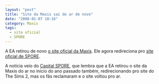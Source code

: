 ```yaml
---
layout: "post"
title: "Site da Maxis sai do ar de novo"
date: "2008-01-07 10:16"
category: Maxis
tags:
  - site oficial
  - SPORE
---
```


A EA retirou de novo [o site oficial da Maxis](http://www.maxis.com/). Ele agora redireciona pro [site oficial de SPORE](https://www.spore.com/).

A notícia veio do [Capital SPORE](http://spore.capitalsim.net/), que lembra que a EA retirou o site da Maxis do ar no início do ano passado também, redirecionando pro site do The Sims 2, mas os fãs reclamaram e o site voltou pro ar.

